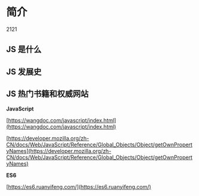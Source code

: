 # 简介

2121

## JS 是什么

## JS 发展史

## JS 热门书籍和权威网站

**JavaScript**

[https://wangdoc.com/javascript/index.html](https://wangdoc.com/javascript/index.html)

[https://developer.mozilla.org/zh-CN/docs/Web/JavaScript/Reference/Global_Objects/Object/getOwnPropertyNames](https://developer.mozilla.org/zh-CN/docs/Web/JavaScript/Reference/Global_Objects/Object/getOwnPropertyNames)

**ES6**

[https://es6.ruanyifeng.com/](https://es6.ruanyifeng.com/)
